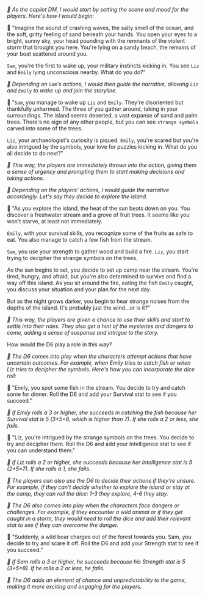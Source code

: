 _🤖 As the copilot DM, I would start by setting the scene and mood for the players. Here's how I would begin:_

📢 "Imagine the sound of crashing waves, the salty smell of the ocean, and the soft, gritty feeling of sand beneath your hands. You open your eyes to a bright, sunny sky, your head pounding with the remnants of the violent storm that brought you here. You're lying on a sandy beach, the remains of your boat scattered around you.

`Sam`, you're the first to wake up, your military instincts kicking in. You see `Liz` and `Emily` lying unconscious nearby. What do you do?"

_🤖 Depending on `Sam`'s actions, I would then guide the narrative, allowing `Liz` and `Emily` to wake up and join the storyline._

📢 "`Sam`, you manage to wake up `Liz` and `Emily`. They're disoriented but thankfully unharmed. The three of you gather around, taking in your surroundings. The island seems deserted, a vast expanse of sand and palm trees. There's no sign of any other people, but you can see `strange symbols` carved into some of the trees. 

`Liz`, your archaeologist's curiosity is piqued. `Emily`, you're scared but you're also intrigued by the symbols, your love for puzzles kicking in. What do you all decide to do next?"

_🤖 This way, the players are immediately thrown into the action, giving them a sense of urgency and prompting them to start making decisions and taking actions._

_🤖 Depending on the players' actions, I would guide the narrative accordingly. Let's say they decide to explore the island._

📢 "As you explore the island, the heat of the sun beats down on you. You discover a freshwater stream and a grove of fruit trees. It seems like you won't starve, at least not immediately. 

`Emily`, with your survival skills, you recognize some of the fruits as safe to eat. You also manage to catch a few fish from the stream. 

`Sam`, you use your strength to gather wood and build a fire. `Liz`, you start trying to decipher the strange symbols on the trees. 

As the sun begins to set, you decide to set up camp near the stream. You're tired, hungry, and afraid, but you're also determined to survive and find a way off this island. As you sit around the fire, eating the fish `Emily` caught, you discuss your situation and your plan for the next day. 

But as the night grows darker, you begin to hear strange noises from the depths of the island. It's probably just the wind...or is it?"

_🤖 This way, the players are given a chance to use their skills and start to settle into their roles. They also get a hint of the mysteries and dangers to come, adding a sense of suspense and intrigue to the story._

How would the D6 play a role in this way?

_🤖 The D6 comes into play when the characters attempt actions that have uncertain outcomes. For example, when Emily tries to catch fish or when Liz tries to decipher the symbols. Here's how you can incorporate the dice roll:_

📢 "Emily, you spot some fish in the stream. You decide to try and catch some for dinner. Roll the D6 and add your Survival stat to see if you succeed."

_🤖 If Emily rolls a 3 or higher, she succeeds in catching the fish because her Survival stat is 5 (3+5=8, which is higher than 7). If she rolls a 2 or less, she fails._

📢 "Liz, you're intrigued by the strange symbols on the trees. You decide to try and decipher them. Roll the D6 and add your Intelligence stat to see if you can understand them."

_🤖 If Liz rolls a 2 or higher, she succeeds because her Intelligence stat is 5 (2+5=7). If she rolls a 1, she fails._

_🤖 The players can also use the D6 to decide their actions if they're unsure. For example, if they can't decide whether to explore the island or stay at the camp, they can roll the dice: 1-3 they explore, 4-6 they stay._

_🤖 The D6 also comes into play when the characters face dangers or challenges. For example, if they encounter a wild animal or if they get caught in a storm, they would need to roll the dice and add their relevant stat to see if they can overcome the danger._

📢 "Suddenly, a wild boar charges out of the forest towards you. Sam, you decide to try and scare it off. Roll the D6 and add your Strength stat to see if you succeed."

_🤖 If Sam rolls a 3 or higher, he succeeds because his Strength stat is 5 (3+5=8). If he rolls a 2 or less, he fails._

_🤖 The D6 adds an element of chance and unpredictability to the game, making it more exciting and engaging for the players._
